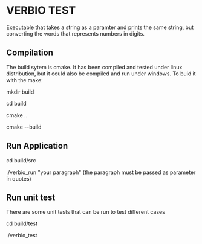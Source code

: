 # VERBIO TEST

Executable that takes a string as a paramter and prints the same string, but converting the words that represents numbers in digits.


Compilation
-------------

The build sytem is cmake. It has been compiled and tested under linux distribution, but it could also be compiled and run under windows. To buid it with the make: 

mkdir build

cd build

cmake ..

cmake --build

Run Application
-----------------

cd build/src

./verbio_run "your paragraph" (the paragraph must be passed as parameter in quotes)

Run unit test
-------------------

There are some unit tests that can be run to test different cases

cd build/test

./verbio_test
